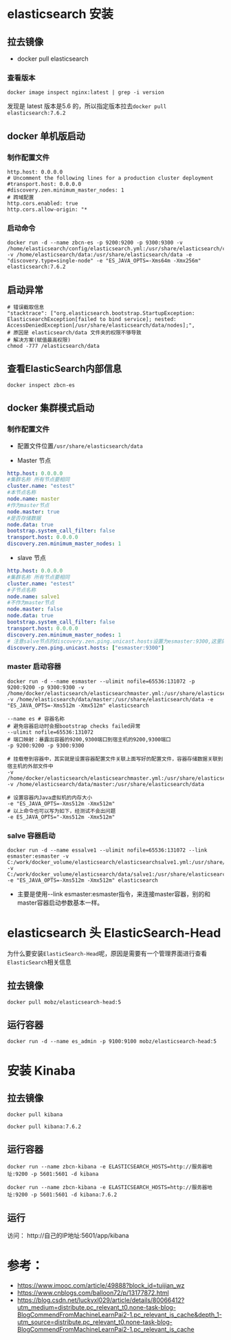 # elasticsearch 安装

## 拉去镜像 

- docker pull elasticsearch

### 查看版本

```shell
docker image inspect nginx:latest | grep -i version
```

发现是 latest 版本是5.6 的，所以指定版本拉去`docker pull elasticsearch:7.6.2`



## docker 单机版启动

### 制作配置文件

```shell
http.host: 0.0.0.0
# Uncomment the following lines for a production cluster deployment
#transport.host: 0.0.0.0
#discovery.zen.minimum_master_nodes: 1
# 跨域配置
http.cors.enabled: true
http.cors.allow-origin: "*
```

### 启动命令

```shell
docker run -d --name zbcn-es -p 9200:9200 -p 9300:9300 -v /home/elasticsearch/config/elasticsearch.yml:/usr/share/elasticsearch/config/elasticsearch.yml -v /home/elasticsearch/data:/usr/share/elasticsearch/data -e "discovery.type=single-node" -e "ES_JAVA_OPTS=-Xms64m -Xmx256m" elasticsearch:7.6.2
```

## 启动异常

```shell
# 错误截取信息
"stacktrace": ["org.elasticsearch.bootstrap.StartupException: ElasticsearchException[failed to bind service]; nested: AccessDeniedException[/usr/share/elasticsearch/data/nodes];",
# 原因是 elasticsearch/data 文件夹的权限不够导致
# 解决方案(赋值最高权限)
chmod -777 /elasticsearch/data
```



## 查看ElasticSearch内部信息

```shell
docker inspect zbcn-es 
```



## docker 集群模式启动

### 制作配置文件

- 配置文件位置`/usr/share/elasticsearch/data`

- Master 节点

```yml
http.host: 0.0.0.0
#集群名称 所有节点要相同
cluster.name: "estest"
#本节点名称
node.name: master
#作为master节点
node.master: true
#是否存储数据
node.data: true
bootstrap.system_call_filter: false
transport.host: 0.0.0.0  
discovery.zen.minimum_master_nodes: 1
```

- slave 节点

```yml
http.host: 0.0.0.0
#集群名称 所有节点要相同 
cluster.name: "estest"
#子节点名称
node.name: salve1
#不作为master节点
node.master: false
node.data: true
bootstrap.system_call_filter: false
transport.host: 0.0.0.0  
discovery.zen.minimum_master_nodes: 1  
# 注意salve节点的discovery.zen.ping.unicast.hosts设置为esmaster:9300,这里的esmaster是master节点的docker容器名字
discovery.zen.ping.unicast.hosts: ["esmaster:9300"]
```



### master 启动容器

```shell
docker run -d --name esmaster --ulimit nofile=65536:131072 -p 9200:9200 -p 9300:9300 -v /home/docker/elasticsearch/elasticsearchmaster.yml:/usr/share/elasticsearch/config/elasticsearch.yml -v /home/elasticsearch/data/master:/usr/share/elasticsearch/data -e "ES_JAVA_OPTS=-Xms512m -Xmx512m" elasticsearch
```



```shell
--name es # 容器名称
# 避免容器启动时会报bootstrap checks failed异常
--ulimit nofile=65536:131072
# 端口映射：暴露出容器的9200,9300端口到宿主机的9200,9300端口
-p 9200:9200 -p 9300:9300

# 挂载卷到容器中，其实就是设置容器配置文件关联上面写好的配置文件，容器存储数据关联到宿主机的外部文件中
-v /home/docker/elasticsearch/elasticsearchmaster.yml:/usr/share/elasticsearch/config/elasticsearch.yml -v /home/elasticsearch/data/master:/usr/share/elasticsearch/data

# 设置容器内Java虚拟机的内存大小
-e "ES_JAVA_OPTS=-Xms512m -Xmx512m"
# 以上命令也可以写为如下，经测试不会出问题
-e ES_JAVA_OPTS="-Xms512m -Xmx512m"
```

### salve 容器启动

```shell
docker run -d --name essalve1 --ulimit nofile=65536:131072 --link esmaster:esmaster -v C:/work/docker_volume/elasticsearch/elasticsearchsalve1.yml:/usr/share/elasticsearch/config/elasticsearch.yml -v C:/work/docker_volume/elasticsearch/data/salve1:/usr/share/elasticsearch/data -e "ES_JAVA_OPTS=-Xms512m -Xmx512m" elasticsearch
```

- 主要是使用--link esmaster:esmaster指令，来连接master容器，别的和master容器启动参数基本一样。



# elasticsearch 头 ElasticSearch-Head

为什么要安装`ElasticSearch-Head`呢，原因是需要有一个管理界面进行查看`ElasticSearch`相关信息

## 拉去镜像

```shell
docker pull mobz/elasticsearch-head:5
```

## 运行容器

```shell
docker run -d --name es_admin -p 9100:9100 mobz/elasticsearch-head:5
```





# 安装 Kinaba

## 拉去镜像

```shell
docker pull kibana

docker pull kibana:7.6.2
```

## 运行容器

```shell
docker run --name zbcn-kibana -e ELASTICSEARCH_HOSTS=http://服务器地址:9200 -p 5601:5601 -d kibana

docker run --name zbcn-kibana -e ELASTICSEARCH_HOSTS=http://服务器地址:9200 -p 5601:5601 -d kibana:7.6.2
```

## 运行

访问： http://自己的IP地址:5601/app/kibana


#  参考：

- https://www.imooc.com/article/49888?block_id=tuijian_wz
- https://www.cnblogs.com/balloon72/p/13177872.html
- https://blog.csdn.net/luckyxl029/article/details/80066412?utm_medium=distribute.pc_relevant_t0.none-task-blog-BlogCommendFromMachineLearnPai2-1.pc_relevant_is_cache&depth_1-utm_source=distribute.pc_relevant_t0.none-task-blog-BlogCommendFromMachineLearnPai2-1.pc_relevant_is_cache







